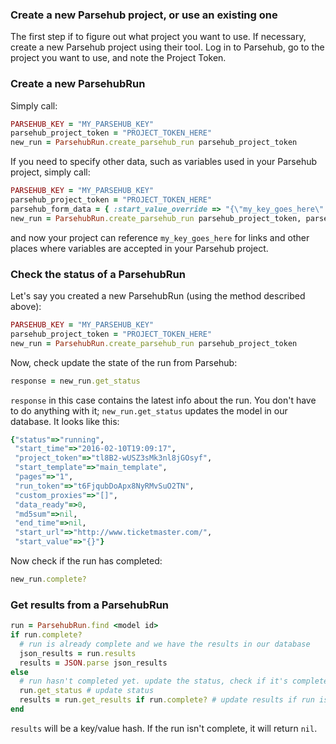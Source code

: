 ### Create a new Parsehub project, or use an existing one
The first step if to figure out what project you want to use. If necessary, create a new Parsehub project using their tool. Log in to Parsehub, go to the project you want to use, and note the Project Token.

### Create a new ParsehubRun
Simply call:
```ruby
PARSEHUB_KEY = "MY_PARSEHUB_KEY"
parsehub_project_token = "PROJECT_TOKEN_HERE"
new_run = ParsehubRun.create_parsehub_run parsehub_project_token
```

If you need to specify other data, such as variables used in your Parsehub project, simply call:
```ruby
PARSEHUB_KEY = "MY_PARSEHUB_KEY"
parsehub_project_token = "PROJECT_TOKEN_HERE"
parsehub_form_data = { :start_value_override => "{\"my_key_goes_here\": \"my_value_goes_here\"}" }
new_run = ParsehubRun.create_parsehub_run parsehub_project_token, parsehub_form_data
```
and now your project can reference `my_key_goes_here` for links and other places where variables are accepted in your Parsehub project.

### Check the status of a ParsehubRun
Let's say you created a new ParsehubRun (using the method described above):
```ruby
PARSEHUB_KEY = "MY_PARSEHUB_KEY"
parsehub_project_token = "PROJECT_TOKEN_HERE"
new_run = ParsehubRun.create_parsehub_run parsehub_project_token
```

Now, check update the state of the run from Parsehub:
```ruby
response = new_run.get_status
```
`response` in this case contains the latest info about the run. You don't have to do anything with it; `new_run.get_status` updates the model in our database. It looks like this:
```ruby
{"status"=>"running",
 "start_time"=>"2016-02-10T19:09:17",
 "project_token"=>"tl8B2-wUSZ3sMk3nl8jGOsyf",
 "start_template"=>"main_template",
 "pages"=>"1",
 "run_token"=>"t6FjqubDoApx8NyRMvSuO2TN",
 "custom_proxies"=>"[]",
 "data_ready"=>0,
 "md5sum"=>nil,
 "end_time"=>nil,
 "start_url"=>"http://www.ticketmaster.com/",
 "start_value"=>"{}"}
 ```

Now check if the run has completed:
```ruby
new_run.complete?
```

### Get results from a ParsehubRun
```ruby
run = ParsehubRun.find <model id>
if run.complete?
  # run is already complete and we have the results in our database
  json_results = run.results
  results = JSON.parse json_results
else
  # run hasn't completed yet. update the status, check if it's complete, and then get results
  run.get_status # update status
  results = run.get_results if run.complete? # update results if run is complete
end
```

`results` will be a key/value hash. If the run isn't complete, it will return `nil`.
